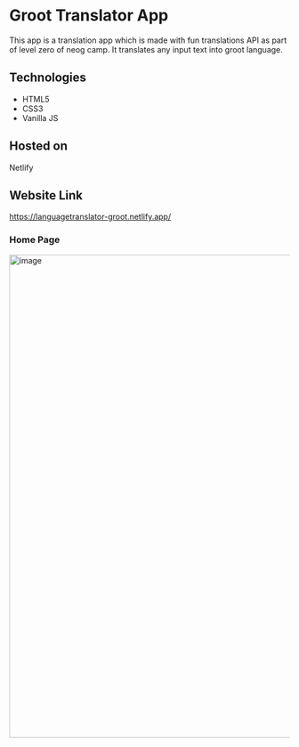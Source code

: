# Groot Translator App
This app is a translation app which is made with fun translations API as part of level zero of neog camp. It translates any input text into groot language.
## Technologies
* HTML5
* CSS3
* Vanilla JS
## Hosted on
Netlify
## Website Link
https://languagetranslator-groot.netlify.app/

### Home Page

<img width="868" alt="image" src="https://user-images.githubusercontent.com/120921285/211171733-7f2ea121-22e3-4a27-8641-5716c8d5cf05.png">

